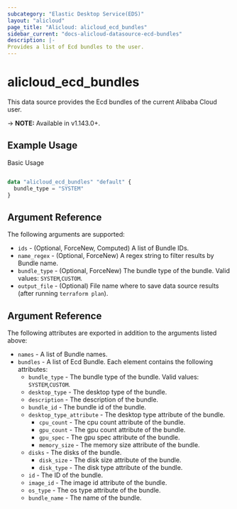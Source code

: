 ```yaml
---
subcategory: "Elastic Desktop Service(EDS)"
layout: "alicloud"
page_title: "Alicloud: alicloud_ecd_bundles"
sidebar_current: "docs-alicloud-datasource-ecd-bundles"
description: |-
Provides a list of Ecd bundles to the user.
---
```


# alicloud\_ecd\_bundles

This data source provides the Ecd bundles of the current Alibaba Cloud user.

-> **NOTE:** Available in v1.143.0+.

## Example Usage

Basic Usage

```terraform

data "alicloud_ecd_bundles" "default" {
  bundle_type = "SYSTEM"
}

```

## Argument Reference

The following arguments are supported:

* `ids` - (Optional, ForceNew, Computed)  A list of Bundle IDs.
* `name_regex` - (Optional, ForceNew) A regex string to filter results by Bundle name.
* `bundle_type` - (Optional, ForceNew) The bundle type of  the bundle. Valid values: `SYSTEM`,`CUSTOM`.
* `output_file` - (Optional) File name where to save data source results (after running `terraform plan`).

## Argument Reference

The following attributes are exported in addition to the arguments listed above:

* `names` - A list of Bundle names.
* `bundles` - A list of Ecd Bundle. Each element contains the following attributes:
    * `bundle_type` - The bundle type of  the bundle. Valid values: `SYSTEM`,`CUSTOM`.
    * `desktop_type` - The desktop type of the bundle.
    * `description` - The description of the bundle.
    * `bundle_id` - The bundle id of the bundle.
    * `desktop_type_attribute` - The desktop type attribute of the bundle.
        * `cpu_count` - The cpu count attribute of the bundle.
        * `gpu_count` - The gpu count attribute of the bundle.
        * `gpu_spec` - The gpu spec attribute of the bundle.
        * `memory_size` - The memory size attribute of the bundle.
    * `disks` - The disks of the bundle.
      * `disk_size` - The disk size attribute of the bundle.
      * `disk_type` - The disk type attribute of the bundle.
    * `id` - The ID of the bundle.
    * `image_id` - The image id attribute of the bundle.
    * `os_type` - The os type attribute of the bundle.
    * `bundle_name` - The name of the bundle.
   
